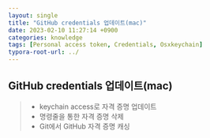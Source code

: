 ```yaml
---
layout: single
title: "GitHub credentials 업데이트(mac)"
date: 2023-02-10 11:27:14 +0900
categories: knowledge
tags: [Personal access token, Credentials, Osxkeychain]
typora-root-url: ../
---
```


## GitHub credentials 업데이트(mac)
> - keychain access로 자격 증명 업데이트
> - 명령줄을 통한 자격 증명 삭제
> - Git에서 GitHub 자격 증명 캐싱

<br>

##

<br>
